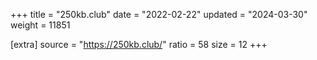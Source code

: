 +++
title = "250kb.club"
date = "2022-02-22"
updated = "2024-03-30"
weight = 11851

[extra]
source = "https://250kb.club/"
ratio = 58
size = 12
+++
